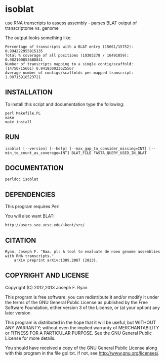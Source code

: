 isoblat
=======

use RNA transcripts to assess assembly - parses BLAT output of transcriptome vs. genome

The output looks something like:

    Percentage of transcripts with a BLAT entry (15661/15752): 0.994222955815135
    Total % coverage of all positions (10303278 / 10491059): 0.982100853688841
    Number of transcripts mapping to a single contig/scaffold: (14750/15661) 0.941830023625567
    Average number of contigs/scaffolds per mapped transcript: 1.08715918523721

INSTALLATION
------------

To install this script and documentation type the following:

    perl Makefile.PL
    make
    make install

RUN
---

    isoblat [--version] [--help] [--max_gap_to_consider_missing=INT] [--min_to_count_as_coverage=INT] BLAT_FILE FASTA_QUERY_USED_IN_BLAT

DOCUMENTATION
-------------

    perldoc isoblat

DEPENDENCIES
------------

This program requires Perl

You will also want BLAT:

    http://users.soe.ucsc.edu/~kent/src/

CITATION
------------

    Ryan, Joseph F. "Baa. pl: A tool to evaluate de novo genome assemblies with RNA transcripts."
        arXiv preprint arXiv:1309.2087 (2013).


COPYRIGHT AND LICENSE
------------

Copyright (C) 2012,2013 Joseph F. Ryan

This program is free software: you can redistribute it and/or modify
it under the terms of the GNU General Public License as published by
the Free Software Foundation, either version 3 of the License, or
(at your option) any later version.

This program is distributed in the hope that it will be useful,
but WITHOUT ANY WARRANTY; without even the implied warranty of
MERCHANTABILITY or FITNESS FOR A PARTICULAR PURPOSE.  See the
GNU General Public License for more details.

You should have received a copy of the GNU General Public License
along with this program in the file gpl.txt.  If not, see
http://www.gnu.org/licenses/.

